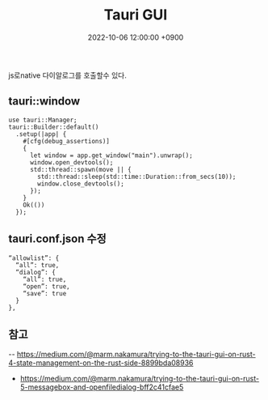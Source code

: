 ﻿---
title: Tauri GUI
date:  2022-10-06 12:00:00 +0900
categories:
  - tauri
---

js로native 다이알로그를 호출할수 있다.

## tauri::window

```
use tauri::Manager;
tauri::Builder::default()
  .setup(|app| {
    #[cfg(debug_assertions)]
    {
      let window = app.get_window("main").unwrap();
      window.open_devtools();
      std::thread::spawn(move || {
        std::thread::sleep(std::time::Duration::from_secs(10));
        window.close_devtools();
      });
    }
    Ok(())
  });
```


## tauri.conf.json 수정
```
“allowlist”: {
  “all”: true,
  “dialog”: {
    “all”: true,
    “open”: true,
    “save”: true
  }
},
```

## 참고
 -- https://medium.com/@marm.nakamura/trying-to-the-tauri-gui-on-rust-4-state-management-on-the-rust-side-8899bda08936
 - https://medium.com/@marm.nakamura/trying-to-the-tauri-gui-on-rust-5-messagebox-and-openfiledialog-bff2c41cfae5
